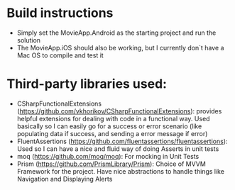 # Build instructions
- Simply set the MovieApp.Android as the starting project and run the solution
- The MovieApp.iOS should also be working, but I currently don`t have a Mac OS to compile and test it

# Third-party libraries used:
- CSharpFunctionalExtensions (https://github.com/vkhorikov/CSharpFunctionalExtensions): provides helpful extensions for dealing with code in a functional way. Used basically so I can easily go for a success or error scenario (like populating data if success, and sending a error message if error)
- FluentAssertions (https://github.com/fluentassertions/fluentassertions): Used so I can have a nice and fluid way of doing Asserts in unit tests
- moq (https://github.com/moq/moq): For mocking in Unit Tests
- Prism (https://github.com/PrismLibrary/Prism): Choice of MVVM Framework for the project. Have nice abstractions to handle things like Navigation and Displaying Alerts